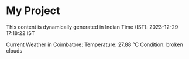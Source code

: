 # My Project

This content is dynamically generated in Indian Time (IST): 2023-12-29 17:18:22 IST


Current Weather in Coimbatore:
Temperature: 27.88 °C
Condition: broken clouds
